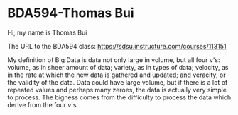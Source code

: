 # BDA594-Thomas Bui
Hi, my name is Thomas Bui

The URL to the BDA594 class: https://sdsu.instructure.com/courses/113151



My definition of Big Data is data not only large in volume, but all four v's: volume, as in sheer amount of data; variety, as in types of data; velocity, as in the rate at which the new data is gathered and updated; and veracity, or the validity of the data. Data could have large volume, but if there is a lot of repeated values and perhaps many zeroes, the data is actually very simple to process. The bigness comes from the difficulty to process the data which derive from the four v's.
